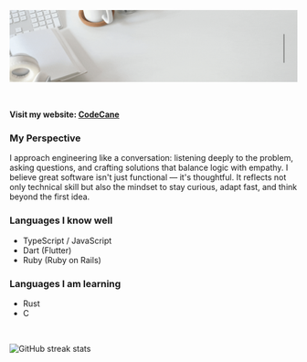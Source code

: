 
<p align="center"> <img src="https://github.com/amon-cofie/amon-cofie/blob/main/DAVID%20AMON-COFIE.gif" alt="David.dev" /> </p>


<br />

**Visit my website: [CodeCane](https://codecane.vercel.app)**



### My Perspective
I approach engineering like a conversation: listening deeply to the problem, asking questions, and crafting solutions that balance logic with empathy. I believe great software isn't just functional — it's thoughtful. It reflects not only technical skill but also the mindset to stay curious, adapt fast, and think beyond the first idea.




<!-- ![I am a full stack software developer in training](https://github.com/amon-cofie/amon-cofie/blob/main/Untitled%20design%20(3).gif)  -->







<!-- <img align="right" alt="GIF" src="./animation.gif" width="500" height="350" /> -->








### Languages I know well

- TypeScript / JavaScript
- Dart (Flutter)
- Ruby (Ruby on Rails)

### Languages I am learning

- Rust
- C

<!-- <a href="https://getbootstrap.com" target="_blank" rel="noreferrer"> <img src="https://raw.githubusercontent.com/devicons/devicon/master/icons/bootstrap/bootstrap-plain-wordmark.svg" alt="bootstrap" width="40" height="40"/> </a> <a href="https://www.w3schools.com/css/" target="_blank" rel="noreferrer"> <img src="https://raw.githubusercontent.com/devicons/devicon/master/icons/css3/css3-original-wordmark.svg" alt="css3" width="40" height="40"/> </a> <a href="https://www.w3.org/html/" target="_blank" rel="noreferrer"> <img src="https://raw.githubusercontent.com/devicons/devicon/master/icons/html5/html5-original-wordmark.svg" alt="html5" width="40" height="40"/> </a> <a href="https://developer.mozilla.org/en-US/docs/Web/JavaScript" target="_blank" rel="noreferrer"> <img src="https://raw.githubusercontent.com/devicons/devicon/master/icons/javascript/javascript-original.svg" alt="javascript" width="40" height="40"/> </a> <a href="https://nodejs.org" target="_blank" rel="noreferrer"> <img src="https://raw.githubusercontent.com/devicons/devicon/master/icons/nodejs/nodejs-original-wordmark.svg" alt="nodejs" width="40" height="40"/> </a> <a href="https://www.python.org" target="_blank" rel="noreferrer"> <img src="https://raw.githubusercontent.com/devicons/devicon/master/icons/python/python-original.svg" alt="python" width="40" height="40"/> </a> <a href="https://reactjs.org/" target="_blank" rel="noreferrer"> <img src="https://raw.githubusercontent.com/devicons/devicon/master/icons/react/react-original-wordmark.svg" alt="react" width="40" height="40"/> </a> <a href="https://reactnative.dev/" target="_blank" rel="noreferrer"> <img src="https://reactnative.dev/img/header_logo.svg" alt="reactnative" width="40" height="40"/> </a> <a href="https://redux.js.org" target="_blank" rel="noreferrer"> <img src="https://raw.githubusercontent.com/devicons/devicon/master/icons/redux/redux-original.svg" alt="redux" width="40" height="40"/> </a> <a href="https://www.ruby-lang.org/en/" target="_blank" rel="noreferrer"> <img src="https://raw.githubusercontent.com/devicons/devicon/master/icons/ruby/ruby-original.svg" alt="ruby" width="40" height="40"/> </a> <a href="https://sass-lang.com" target="_blank" rel="noreferrer"> <img src="https://raw.githubusercontent.com/devicons/devicon/master/icons/sass/sass-original.svg" alt="sass" width="40" height="40"/> </a> <a href="https://www.typescriptlang.org/" target="_blank" rel="noreferrer"> <img src="https://raw.githubusercontent.com/devicons/devicon/master/icons/typescript/typescript-original.svg" alt="typescript" width="40" height="40"/> </a> -->

<br />
<!-- - 🔭 I’m currently working on this page.  -->


<!-- - 💼 I am available for hire.
- 🌱 I studied at [microverse.org](https://www.microverse.org/?grsf=swf84s)
- 👯 I’m looking to collaborate on any front-end, back-end or full-stack projects
- 💬 Ask me about anything! I am happy to help!
- ⚡ Fun fact: I am a crazy good table tennis player 🏓 -->




<!-- [![trophy](https://github-profile-trophy.vercel.app/?username=amon-cofie)](https://github.com/ryo-ma/github-profile-trophy) -->



<!-- [![Top Langs](https://github-readme-stats.vercel.app/api/top-langs/?username=amon-cofie)](https://github.com/anuraghazra/github-readme-stats) -->



<!-- ![GitHub stats](https://github-readme-stats.vercel.app/api?username=amon-cofie&show_icons=true&count_private=true)  -->



<!-- [<img src='https://cdn.jsdelivr.net/npm/simple-icons@3.0.1/icons/github.svg' alt='github' height='40'>](https://github.com/amon-cofie)   -->

<!--![GitHub metrics](https://metrics.lecoq.io/amon-cofie)  -->





![GitHub streak stats](https://github-readme-streak-stats.herokuapp.com/?user=amon-cofie)



<!-- ![Profile views](https://gpvc.arturio.dev/amon-cofie)  -->
